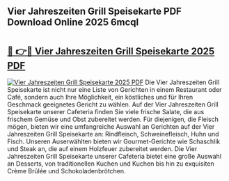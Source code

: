 ## Vier Jahreszeiten Grill Speisekarte PDF Download Online 2025 6mcql

# <h2><a href="http://gcb2zu.nevu.top/?p=Vier+Jahreszeiten+Grill+Speisekarte">🔗 👉🔴 Vier Jahreszeiten Grill Speisekarte 2025 PDF</a></h2>

[![Vier Jahreszeiten Grill Speisekarte 2025 PDF](https://i.imgur.com/dBaPXMq.png)](http://gcb2zu.nevu.top/?p=Vier+Jahreszeiten+Grill+Speisekarte)
Die Vier Jahreszeiten Grill Speisekarte ist nicht nur eine Liste von Gerichten in einem Restaurant oder Café, sondern auch Ihre Möglichkeit, ein köstliches und für Ihren Geschmack geeignetes Gericht zu wählen. Auf der Vier Jahreszeiten Grill Speisekarte unserer Cafeteria finden Sie viele frische Salate, die aus frischem Gemüse und Obst zubereitet werden. Für diejenigen, die Fleisch mögen, bieten wir eine umfangreiche Auswahl an Gerichten auf der Vier Jahreszeiten Grill Speisekarte an: Rindfleisch, Schweinefleisch, Huhn und Fisch. Unseren Auserwählten bieten wir Gourmet-Gerichte wie Schaschlik und Steak an, die auf einem Holzfeuer zubereitet werden. Die Vier Jahreszeiten Grill Speisekarte unserer Cafeteria bietet eine große Auswahl an Desserts, von traditionellen Kuchen und Kuchen bis hin zu exquisiten Crème Brûlée und Schokoladenbrötchen.
